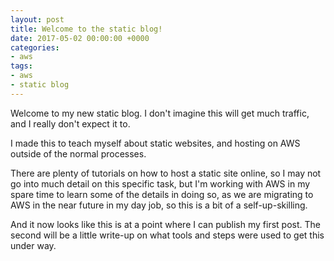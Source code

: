 ```yaml
---
layout: post
title: Welcome to the static blog!
date: 2017-05-02 00:00:00 +0000
categories:
- aws
tags:
- aws
- static blog
---
```



Welcome to my new static blog. I don't imagine this will get much traffic, and I really don't expect it to.

I made this to teach myself about static websites, and hosting on AWS outside of the normal processes.

There are plenty of tutorials on how to host a static site online, so I may not go into much detail on this specific task, but I'm working with AWS in my spare time to learn some of the details in doing so, as we are migrating to AWS in the near future in my day job, so this is a bit of a self-up-skilling.

And it now looks like this is at a point where I can publish my first post. The second will be a little write-up on what tools and steps were used to get this under way.